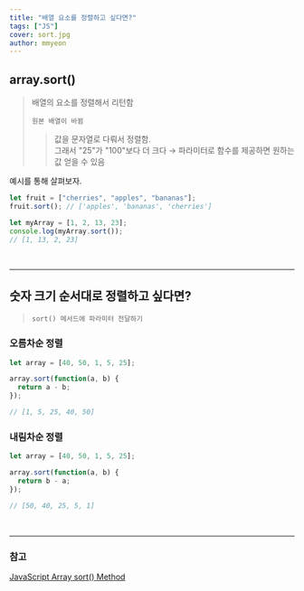 ```yaml
---
title: "배열 요소를 정렬하고 싶다면?"
tags: ["JS"]
cover: sort.jpg
author: mmyeon
---
```


## array.sort()

> 배열의 요소를 정렬해서 리턴함<br>
>
> `원본 배열이 바뀜`<br>
>
> > 값을 문자열로 다뤄서 정렬함. <br>그래서 "25"가 "100"보다 더 크다 → 파라미터로 함수를 제공하면 원하는 값 얻을 수 있음

예시를 통해 살펴보자.

```js
let fruit = ["cherries", "apples", "bananas"];
fruit.sort(); // ['apples', 'bananas', 'cherries']

let myArray = [1, 2, 13, 23];
console.log(myArray.sort());
// [1, 13, 2, 23]
```

<br>

---

## 숫자 크기 순서대로 정렬하고 싶다면?

> `sort() 메서드에 파라미터 전달하기`

### 오름차순 정렬

```js
let array = [40, 50, 1, 5, 25];

array.sort(function(a, b) {
  return a - b;
});

// [1, 5, 25, 40, 50]
```

### 내림차순 정렬

```js
let array = [40, 50, 1, 5, 25];

array.sort(function(a, b) {
  return b - a;
});

// [50, 40, 25, 5, 1]
```

<br>

---

### 참고

[JavaScript Array sort() Method](https://www.w3schools.com/jsref/jsref_sort.asp)
